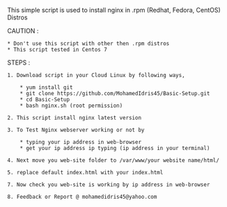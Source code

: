 This simple script is used to install nginx in .rpm (Redhat, Fedora, CentOS) Distros 

CAUTION :

	* Don't use this script with other then .rpm distros
	* This script tested in Centos 7 

STEPS :

	1. Download script in your Cloud Linux by following ways, 

		* yum install git
		* git clone https://github.com/MohamedIdris45/Basic-Setup.git
		* cd Basic-Setup
		* bash nginx.sh (root permission)
	
	2. This script install nginx latest version

	3. To Test Nginx webserver working or not by 
		
		* typing your ip address in web-browser
		* get your ip address ip typing (ip address in your terminal)

	4. Next move you web-site folder to /var/www/your website name/html/ 

	5. replace default index.html with your index.html

	7. Now check you web-site is working by ip address in web-browser

	8. Feedback or Report @ mohamedidris45@yahoo.com



